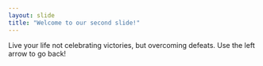 ```yaml
---
layout: slide
title: "Welcome to our second slide!"
---
```

Live your life not celebrating victories, but overcoming defeats.
Use the left arrow to go back!
